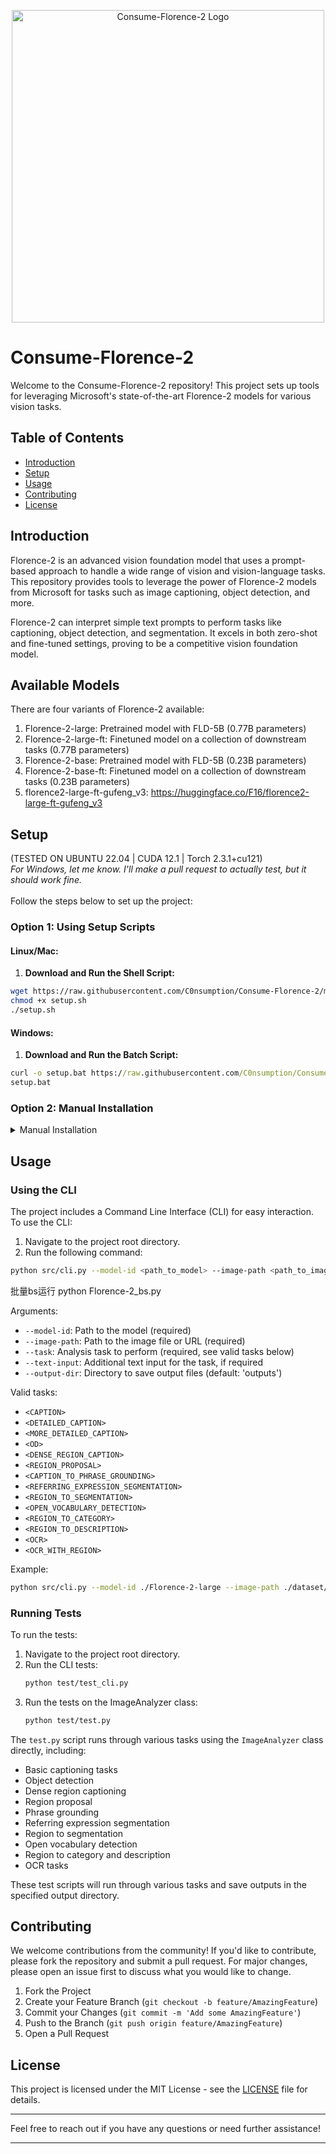<p align="center">
<img src="assets/image.png" alt="Consume-Florence-2 Logo" width="500"/>
</p>

# Consume-Florence-2

Welcome to the Consume-Florence-2 repository! This project sets up tools for leveraging Microsoft's state-of-the-art Florence-2 models for various vision tasks.


## Table of Contents
- [Introduction](#introduction)
- [Setup](#setup)
- [Usage](#usage)
- [Contributing](#contributing)
- [License](#license)

## Introduction

Florence-2 is an advanced vision foundation model that uses a prompt-based approach to handle a wide range of vision and vision-language tasks. This repository provides tools to leverage the power of Florence-2 models from Microsoft for tasks such as image captioning, object detection, and more.

Florence-2 can interpret simple text prompts to perform tasks like captioning, object detection, and segmentation. It excels in both zero-shot and fine-tuned settings, proving to be a competitive vision foundation model.

## Available Models

There are four variants of Florence-2 available:

1. Florence-2-large: Pretrained model with FLD-5B (0.77B parameters)
2. Florence-2-large-ft: Finetuned model on a collection of downstream tasks (0.77B parameters)
3. Florence-2-base: Pretrained model with FLD-5B (0.23B parameters)
4. Florence-2-base-ft: Finetuned model on a collection of downstream tasks (0.23B parameters)
5. florence2-large-ft-gufeng_v3: https://huggingface.co/F16/florence2-large-ft-gufeng_v3


## Setup

(TESTED ON UBUNTU 22.04 | CUDA 12.1 | Torch 2.3.1+cu121) <br>
*For Windows, let me know. I'll make a pull request to actually test, but it should work fine.*
<br><br>
Follow the steps below to set up the project:

### Option 1: Using Setup Scripts

#### Linux/Mac:
1. **Download and Run the Shell Script:**
 ```sh
wget https://raw.githubusercontent.com/C0nsumption/Consume-Florence-2/main/setup/setup.sh
chmod +x setup.sh
./setup.sh
 ```

#### Windows:
1. **Download and Run the Batch Script:**
 ```bat
curl -o setup.bat https://raw.githubusercontent.com/C0nsumption/Consume-Florence-2/main/setup/setup.bat
setup.bat
 ```

### Option 2: Manual Installation

<details>
<summary>Manual Installation</summary>

1. **Clone this Repo and Navigate to the Project Directory:**
 ```sh
git clone https://github.com/C0nsumption/Consume-Florence-2.git
cd Consume-Florence-2
 ```

2. **Set Up a Virtual Environment:**
 ```sh
python -m venv venv
source venv/bin/activate # For Linux/Mac
venv\Scripts\activate # For Windows
 ```

3. **Initialize with Git LFS (make sure to have installed. Ask ChatGPT if you need help):**
 ```sh
git lfs install
 ```

4. **Clone the Model Repository:**
 ```sh
git clone https://huggingface.co/microsoft/Florence-2-large
 ```

5. **Install Torch:**
 ```sh
pip install wheel setuptools pip --upgrade
pip install torch torchvision torchaudio --extra-index-url https://download.pytorch.org/whl/cu121
 ```

6. **Install Dependencies:**
 ```sh
pip install -r requirements.txt
pip install flash_attn
 ```

7. **Run Tests:**
 ```sh
python test/test_cli.py
 ```
</details>


## Usage

### Using the CLI

The project includes a Command Line Interface (CLI) for easy interaction. To use the CLI:

1. Navigate to the project root directory.
2. Run the following command:

```bash
python src/cli.py --model-id <path_to_model> --image-path <path_to_image> --task <task_name> [--text-input <additional_text>] [--output-dir <output_directory>]
```
批量bs运行
python Florence-2_bs.py        

Arguments:
- `--model-id`: Path to the model (required)
- `--image-path`: Path to the image file or URL (required)
- `--task`: Analysis task to perform (required, see valid tasks below)
- `--text-input`: Additional text input for the task, if required
- `--output-dir`: Directory to save output files (default: 'outputs')

Valid tasks:
- `<CAPTION>`
- `<DETAILED_CAPTION>`
- `<MORE_DETAILED_CAPTION>`
- `<OD>`
- `<DENSE_REGION_CAPTION>`
- `<REGION_PROPOSAL>`
- `<CAPTION_TO_PHRASE_GROUNDING>`
- `<REFERRING_EXPRESSION_SEGMENTATION>`
- `<REGION_TO_SEGMENTATION>`
- `<OPEN_VOCABULARY_DETECTION>`
- `<REGION_TO_CATEGORY>`
- `<REGION_TO_DESCRIPTION>`
- `<OCR>`
- `<OCR_WITH_REGION>`

Example:
```bash
python src/cli.py --model-id ./Florence-2-large --image-path ./dataset/000.png --task "<CAPTION>"
```

### Running Tests

To run the tests:

1. Navigate to the project root directory.
2. Run the CLI tests:
   ```bash
   python test/test_cli.py
   ```
3. Run the tests on the ImageAnalyzer class:
   ```bash
   python test/test.py
   ```

The `test.py` script runs through various tasks using the `ImageAnalyzer` class directly, including:
- Basic captioning tasks
- Object detection
- Dense region captioning
- Region proposal
- Phrase grounding
- Referring expression segmentation
- Region to segmentation
- Open vocabulary detection
- Region to category and description
- OCR tasks

These test scripts will run through various tasks and save outputs in the specified output directory.


## Contributing

We welcome contributions from the community! If you'd like to contribute, please fork the repository and submit a pull request. For major changes, please open an issue first to discuss what you would like to change.

1. Fork the Project
2. Create your Feature Branch (`git checkout -b feature/AmazingFeature`)
3. Commit your Changes (`git commit -m 'Add some AmazingFeature'`)
4. Push to the Branch (`git push origin feature/AmazingFeature`)
5. Open a Pull Request

## License

This project is licensed under the MIT License - see the [LICENSE](LICENSE) file for details.

---

Feel free to reach out if you have any questions or need further assistance!

---
